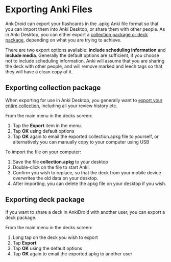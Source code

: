 # Exporting Anki Files

AnkiDroid can export your flashcards in the .apkg Anki file format so that you can import them into Anki Desktop, or share them with other people. 
As in Anki Desktop, you can either export a [collection package or deck package](https://docs.ankiweb.net/exporting.html#packaged-decks), depending on what you are trying to achieve.

There are two export options available: **include scheduling information** and **include media**. Generally the default options are sufficient, if you choose not to include scheduling information, Anki will assume that you are sharing the deck with other people, and will remove marked and leech tags so that they will have a clean copy of it.

## Exporting collection package
When exporting for use in Anki Desktop, you generally want to [export your entire collection](https://docs.ankiweb.net/exporting.html#collection-colpkg), including all your review history etc. 

From the main menu in the decks screen:

 1. Tap the **Export** item in the menu.
 2. Tap **OK** using default options
 3. Tap **OK** again to email the exported collection.apkg file to yourself, or alternatively you can manually copy to your computer using USB
 
To import the file on your computer:

 1. Save the file **collection.apkg** to your desktop
 2. Double-click on the file to start Anki.
 3. Confirm you wish to replace, so that the deck from your mobile device
   overwrites the old data on your desktop.
 4. After importing, you can delete the apkg file on your desktop if you wish.
 
## Exporting deck package
If you want to share a deck in AnkiDroid with another user, you can export a deck package. 

From the main menu in the decks screen:

 1. Long tap on the deck you wish to export
 2. Tap **Export**
 3. Tap **OK** using the default options
 4. Tap **OK** again to email the exported apkg to another user
 